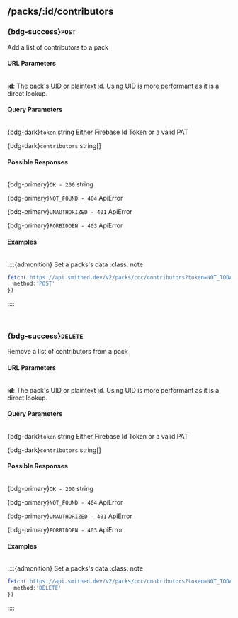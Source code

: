 ## /packs/:id/contributors
### {bdg-success}`POST`

Add a list of contributors to a pack


#### URL Parameters
<div class='sd-bg-secondary' style='width: 95%; height: 1px; margin: 0em 0em 0.1em 0em'></div>

**id**:
The pack's UID or plaintext id. Using UID is more performant as it is a direct lookup.


#### Query Parameters
<div class='sd-bg-secondary' style='width: 95%; height: 1px; margin: 0em 0em 0.1em 0em'></div>

{bdg-dark}`token` <label class="sd-text-secondary">string</label>
Either Firebase Id Token or a valid PAT

{bdg-dark}`contributors` <label class="sd-text-secondary">string[]</label>




#### Possible Responses
<div class='sd-bg-secondary' style='width: 95%; height: 1px; margin: 0em 0em 0.1em 0em'></div>

{bdg-primary}`OK - 200` <label class="sd-text-secondary">string</label>

{bdg-primary}`NOT_FOUND - 404` <label class="sd-text-secondary">ApiError</label>

{bdg-primary}`UNAUTHORIZED - 401` <label class="sd-text-secondary">ApiError</label>

{bdg-primary}`FORBIDDEN - 403` <label class="sd-text-secondary">ApiError</label>



#### Examples
<div class='sd-bg-secondary' style='width: 95%; height: 1px; margin: 0em 0em 0.1em 0em'></div>

::::{admonition} Set a packs's data
    :class: note        
```ts
fetch('https://api.smithed.dev/v2/packs/coc/contributors?token=NOT_TODAY_HAHA&contributors=CreeperMagnet_', {
  method:'POST'
})
```
::::

<br/>


### {bdg-success}`DELETE`

Remove a list of contributors from a pack


#### URL Parameters
<div class='sd-bg-secondary' style='width: 95%; height: 1px; margin: 0em 0em 0.1em 0em'></div>

**id**:
The pack's UID or plaintext id. Using UID is more performant as it is a direct lookup.


#### Query Parameters
<div class='sd-bg-secondary' style='width: 95%; height: 1px; margin: 0em 0em 0.1em 0em'></div>

{bdg-dark}`token` <label class="sd-text-secondary">string</label>
Either Firebase Id Token or a valid PAT

{bdg-dark}`contributors` <label class="sd-text-secondary">string[]</label>




#### Possible Responses
<div class='sd-bg-secondary' style='width: 95%; height: 1px; margin: 0em 0em 0.1em 0em'></div>

{bdg-primary}`OK - 200` <label class="sd-text-secondary">string</label>

{bdg-primary}`NOT_FOUND - 404` <label class="sd-text-secondary">ApiError</label>

{bdg-primary}`UNAUTHORIZED - 401` <label class="sd-text-secondary">ApiError</label>

{bdg-primary}`FORBIDDEN - 403` <label class="sd-text-secondary">ApiError</label>



#### Examples
<div class='sd-bg-secondary' style='width: 95%; height: 1px; margin: 0em 0em 0.1em 0em'></div>

::::{admonition} Set a packs's data
    :class: note        
```ts
fetch('https://api.smithed.dev/v2/packs/coc/contributors?token=NOT_TODAY_HAHA&contributors=CreeperMagnet_', {
  method:'DELETE'
})
```
::::

<br/>


